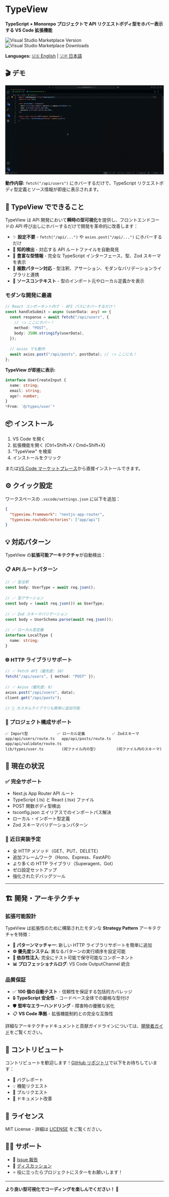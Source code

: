# TypeView

**TypeScript + Monorepo プロジェクトで API リクエストボディ型をホバー表示する VS Code 拡張機能**

![Visual Studio Marketplace Version](https://img.shields.io/visual-studio-marketplace/v/Ayumu3746221.typeview?style=flat-square)
![Visual Studio Marketplace Downloads](https://img.shields.io/visual-studio-marketplace/d/Ayumu3746221.typeview?style=flat-square)

**Languages:** [🇺🇸 English](./README.md) | [🇯🇵 日本語](./README_ja.md)

## 🎬 デモ

![デモ](./demo.gif)

**動作内容:** `fetch("/api/users")` にホバーするだけで、TypeScript リクエストボディ型定義とソース情報が即座に表示されます。

## 🚀 TypeView でできること

TypeView は API 開発において**瞬時の型可視化**を提供し、フロントエンドコードの API 呼び出しにホバーするだけで開発を革命的に改善します：

- ✨ **設定不要** - `fetch("/api/...")` や `axios.post("/api/...")` にホバーするだけ
- 🎯 **知的検出** - 対応する API ルートファイルを自動発見
- 📝 **豊富な型情報** - 完全な TypeScript インターフェース、型、Zod スキーマを表示
- 🔄 **複数パターン対応** - 型注釈、アサーション、モダンなバリデーションライブラリと連携
- 📍 **ソースコンテキスト** - 型のインポート元やローカル定義かを表示

### モダンな開発に最適

```typescript
// React コンポーネント内で - API パスにホバーするだけ！
const handleSubmit = async (userData: any) => {
  const response = await fetch("/api/users", {
    // 👈 ここにホバー！
    method: "POST",
    body: JSON.stringify(userData),
  });

  // axios でも動作
  await axios.post("/api/posts", postData); // 👈 ここにも！
};
```

**TypeView が即座に表示:**

```typescript
interface UserCreateInput {
  name: string;
  email: string;
  age?: number;
}
*From: `@/types/user`*
```

## 📦 インストール

1. VS Code を開く
2. 拡張機能を開く (Ctrl+Shift+X / Cmd+Shift+X)
3. "TypeView" を検索
4. インストールをクリック

または[VS Code マーケットプレース](https://marketplace.visualstudio.com/items?itemName=Ayumu3746221.typeview)から直接インストールできます。

## ⚙️ クイック設定

ワークスペースの `.vscode/settings.json` に以下を追加：

```json
{
  "typeview.framework": "nextjs-app-router",
  "typeview.routeDirectories": ["app/api"]
}
```

## 💡 対応パターン

TypeView の**拡張可能アーキテクチャ**が自動検出：

### 📋 API ルートパターン

```typescript
// ✅ 型注釈
const body: UserType = await req.json();

// ✅ 型アサーション
const body = (await req.json()) as UserType;

// ✅ Zod スキーマバリデーション
const body = UserSchema.parse(await req.json());

// ✅ ローカル型定義
interface LocalType {
  name: string;
}
```

### 🌐 HTTP ライブラリサポート

```typescript
// ✅ Fetch API（優先度: 10）
fetch("/api/users", { method: "POST" });

// ✅ Axios（優先度: 8）
axios.post("/api/users", data);
client.get("/api/posts");

// 🔧 カスタムライブラリも簡単に追加可能
```

### 📁 プロジェクト構成サポート

```
✅ Import型             ✅ ローカル定義            ✅ Zodスキーマ
app/api/users/route.ts   app/api/posts/route.ts    app/api/validate/route.ts
lib/types/user.ts        (同ファイル内の型)         (同ファイル内のスキーマ)
```

## 🚧 現在の状況

### ✅ 完全サポート

- Next.js App Router API ルート
- TypeScript (.ts) と React (.tsx) ファイル
- POST 関数ボディ型検出
- tsconfig.json エイリアスでのインポートパス解決
- ローカル・インポート型定義
- Zod スキーマバリデーションパターン

### 🔄 近日実装予定

- 全 HTTP メソッド（GET、PUT、DELETE）
- 追加フレームワーク（Hono、Express、FastAPI）
- より多くの HTTP ライブラリ（Superagent、Got）
- ゼロ設定セットアップ
- 強化されたデバッグツール

---

## 🏗️ 開発・アーキテクチャ

### 拡張可能設計

TypeView は拡張性のために構築されたモダンな **Strategy Pattern** アーキテクチャを特徴：

- **🔧 パターンマッチャー**: 新しい HTTP ライブラリサポートを簡単に追加
- **⚙️ 優先度システム**: 異なるパターンの実行順序を設定可能
- **🧪 依存性注入**: 完全にテスト可能で保守可能なコンポーネント
- **📊 プロフェッショナルログ**: VS Code OutputChannel 統合

### 品質保証

- ✅ **100 個の自動テスト** - 信頼性を保証する包括的カバレッジ
- 🔒 **TypeScript 安全性** - コードベース全体での厳格な型付け
- 🛡️ **堅牢なエラーハンドリング** - 障害時の優雅な劣化
- 📋 **VS Code 準拠** - 拡張機能制約との完全な互換性

詳細なアーキテクチャドキュメントと貢献ガイドラインについては、[開発者ガイド](./docs/DEVELOPER_GUIDE_ja.md)をご覧ください。

## 🤝 コントリビュート

コントリビュートを歓迎します！[GitHub リポジトリ](https://github.com/Ayumu3746221/TypeView)で以下をお待ちしています：

- 🐛 バグレポート
- 💡 機能リクエスト
- 🔧 プルリクエスト
- 📖 ドキュメント改善

## 📝 ライセンス

MIT License - 詳細は [LICENSE](./LICENSE) をご覧ください。

## 🙋‍♂️ サポート

- 🐛 [Issue 報告](https://github.com/Ayumu3746221/TypeView/issues)
- 💬 [ディスカッション](https://github.com/Ayumu3746221/TypeView/discussions)
- ⭐ 役に立ったらプロジェクトにスターをお願いします！

---

**より良い型可視化でコーディングを楽しんでください！ 🎉**
